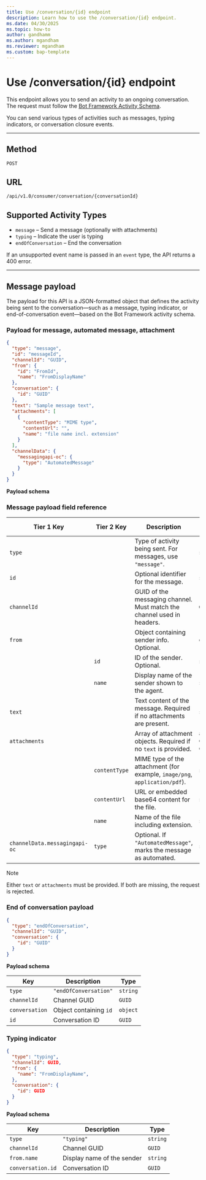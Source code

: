 ```yaml
---
title: Use /conversation/{id} endpoint
description: Learn how to use the /conversation/{id} endpoint.
ms.date: 04/30/2025
ms.topic: how-to
author: gandhamm
ms.author: mgandham
ms.reviewer: mgandham
ms.custom: bap-template
---
```


# Use /conversation/{id} endpoint

This endpoint allows you to send an activity to an ongoing conversation. The request must follow the [Bot Framework Activity Schema](https://github.com/microsoft/botframework-sdk/blob/main/specs/botframework-activity/botframework-activity.md).

You can send various types of activities such as messages, typing indicators, or conversation closure events.

---

## Method

`POST`

## URL

`/api/v1.0/consumer/conversation/{conversationId}`

## Supported Activity Types

- `message` – Send a message (optionally with attachments)
- `typing` – Indicate the user is typing
- `endOfConversation` – End the conversation

If an unsupported event name is passed in an `event` type, the API returns a 400 error.

---

## Message payload

The payload for this API is a JSON-formatted object that defines the activity being sent to the conversation—such as a message, typing indicator, or end-of-conversation event—based on the Bot Framework activity schema.


### Payload for message, automated message, attachment

```json
{
  "type": "message",
  "id": "messageId",
  "channelId": "GUID",
  "from": {
    "id": "FromId",
    "name": "FromDisplayName"
  },
  "conversation": {
    "id": "GUID"
  },
  "text": "Sample message text",
  "attachments": [
    {
      "contentType": "MIME type",
      "contentUrl": "",
      "name": "file name incl. extension"
    }
  ],
  "channelData": {
    "messagingapi-oc": {
      "type": "AutomatedMessage"
    }
  }
}
```

**Payload schema**

### Message payload field reference

| Tier 1 Key              | Tier 2 Key           | Description                                                                 | Type                      | Max Length              |
|-------------------------|----------------------|-----------------------------------------------------------------------------|---------------------------|--------------------------|
| `type`                  |                      | Type of activity being sent. For messages, use `"message"`.                | `string`                  | 256 characters           |
| `id`                    |                      | Optional identifier for the message.                                       | `string`                  | —                        |
| `channelId`             |                      | GUID of the messaging channel. Must match the channel used in headers.     | `GUID`                    | —                        |
| `from`                 |                      | Object containing sender info. Optional.                                   | `object`                  | —                        |
|                         | `id`                 | ID of the sender. Optional.                                                | `string`                  | 256 characters           |
|                         | `name`               | Display name of the sender shown to the agent.                             | `string`                  | 256 characters           |
| `text`                  |                      | Text content of the message. Required if no attachments are present.       | `string`                  | 6,000 characters           |
| `attachments`           |                      | Array of attachment objects. Required if no `text` is provided.            | `array` of objects        | —                        |
|                         | `contentType`        | MIME type of the attachment (for example, `image/png`, `application/pdf`).        | `string`                  | 256 characters           |
|                         | `contentUrl`         | URL or embedded base64 content for the file.                               | `string`                  | —                        |
|                         | `name`               | Name of the file including extension.                                      | `string`                  | 256 characters           |
| `channelData.messagingapi-oc` | `type`        | Optional. If `"AutomatedMessage"`, marks the message as automated.         | `string`                  | 256 characters           |

> [!NOTE] 
> Either `text` or `attachments` must be provided. If both are missing, the request is rejected.

### End of conversation payload

```json
{
  "type": "endOfConversation",
  "channelId": "GUID",
  "conversation": {
    "id": "GUID"
  }
}

```

**Payload schema**


| Key            | Description            | Type     |
| -------------- | ---------------------- | -------- |
| `type`         | `"endOfConversation"`  | `string` |
| `channelId`    | Channel GUID           | `GUID`   |
| `conversation` | Object containing `id` | `object` |
| `id`           | Conversation ID        | `GUID`   |

### Typing indicator

```JSON
{
  "type": "typing",
  "channelId": GUID,
  "from": {
    "name": "FromDisplayName",
  },
  "conversation": {
    "id": GUID
  }
}

```
**Payload schema**

| Key               | Description                | Type     |
| ----------------- | -------------------------- | -------- |
| `type`            | `"typing"`                 | `string` |
| `channelId`       | Channel GUID               | `GUID`   |
| `from.name`       | Display name of the sender | `string` |
| `conversation.id` | Conversation ID            | `GUID`   |
